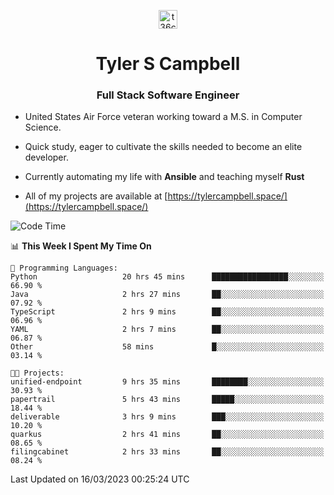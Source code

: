<p align="center">
<a href="https://www.linkedin.com/in/t36campbell" target="blank"><img align="center" src="https://ik.imagekit.io/t36campbell/Portfolio/linkedin.png.original_m8bbGgPh6.png" alt="t36campbell" height="30" width="30" /></a>
</p>
<h1 align="center">Tyler S Campbell</h1>
<h3 align="center">Full Stack Software Engineer</h3>

* United States Air Force veteran working toward a M.S. in Computer Science.

* Quick study, eager to cultivate the skills needed to become an elite developer.

* Currently automating my life with **Ansible** and teaching myself **Rust**

* All of my projects are available at [https://tylercampbell.space/](https://tylercampbell.space/)

<!--START_SECTION:waka-->
![Code Time](http://img.shields.io/badge/Code%20Time-2%2C279%20hrs%2011%20mins-blue)

📊 **This Week I Spent My Time On** 

```text
💬 Programming Languages: 
Python                   20 hrs 45 mins      █████████████████░░░░░░░░   66.90 % 
Java                     2 hrs 27 mins       ██░░░░░░░░░░░░░░░░░░░░░░░   07.92 % 
TypeScript               2 hrs 9 mins        ██░░░░░░░░░░░░░░░░░░░░░░░   06.96 % 
YAML                     2 hrs 7 mins        ██░░░░░░░░░░░░░░░░░░░░░░░   06.87 % 
Other                    58 mins             █░░░░░░░░░░░░░░░░░░░░░░░░   03.14 % 

🐱‍💻 Projects: 
unified-endpoint         9 hrs 35 mins       ████████░░░░░░░░░░░░░░░░░   30.93 % 
papertrail               5 hrs 43 mins       █████░░░░░░░░░░░░░░░░░░░░   18.44 % 
deliverable              3 hrs 9 mins        ███░░░░░░░░░░░░░░░░░░░░░░   10.20 % 
quarkus                  2 hrs 41 mins       ██░░░░░░░░░░░░░░░░░░░░░░░   08.65 % 
filingcabinet            2 hrs 33 mins       ██░░░░░░░░░░░░░░░░░░░░░░░   08.24 % 
```


 Last Updated on 16/03/2023 00:25:24 UTC
<!--END_SECTION:waka-->

